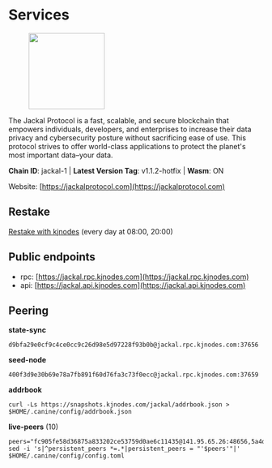 # Services

<figure><img src="https://raw.githubusercontent.com/kj89/testnet_manuals/main/pingpub/logos/jackal.png" width="150" alt=""><figcaption></figcaption></figure>

The Jackal Protocol is a fast, scalable, and secure blockchain that empowers  individuals, developers, and enterprises to increase their data privacy and  cybersecurity posture without sacrificing ease of use. This protocol strives  to offer world-class applications to protect the planet's most important data–your data.

**Chain ID**: jackal-1 | **Latest Version Tag**: v1.1.2-hotfix | **Wasm**: ON

Website: [https://jackalprotocol.com](https://jackalprotocol.com)

## Restake

[Restake with kjnodes](https://restake.app/jackal/jklvaloper1tr3wm3mdkz0tda6t7vavqnn7fe2g4un0f67xmt) (every day at 08:00, 20:00)
## Public endpoints

* rpc: [https://jackal.rpc.kjnodes.com](https://jackal.rpc.kjnodes.com)
* api: [https://jackal.api.kjnodes.com](https://jackal.api.kjnodes.com)

## Peering

**state-sync**

```
d9bfa29e0cf9c4ce0cc9c26d98e5d97228f93b0b@jackal.rpc.kjnodes.com:37656
```

**seed-node**

```
400f3d9e30b69e78a7fb891f60d76fa3c73f0ecc@jackal.rpc.kjnodes.com:37659
```

**addrbook**
```
curl -Ls https://snapshots.kjnodes.com/jackal/addrbook.json > $HOME/.canine/config/addrbook.json
```

**live-peers** (10)
```
peers="fc905fe58d36875a833202ce53759d0ae6c11435@141.95.65.26:48656,5a4d1a83c877dd5db378ef5f897824273c2d4beb@141.95.72.198:36656,0b8bbc839c20b07ac5999bca7d905d53274c5f2d@24.158.14.214:36656,d9bfa29e0cf9c4ce0cc9c26d98e5d97228f93b0b@65.109.88.38:37656,a2afb42b65da7013eca54778ce01dfb877c2a82a@154.12.227.132:37656,4398bd773ac885b7365de3604eb487be10c54563@185.16.38.210:26906,e08efc0b0e15e4d8eacf0f4ed5e52f6e9bdc312d@144.76.97.251:36156,dbec14a10d43c25d77ee9987a985652fa4e6344a@131.153.59.6:26656,1f30e644ddd8edf310cbd9be4ac07b604eed581e@66.85.143.242:26676,9bcaee1ad957fa75f60a6dd9d8870e53220794a9@104.37.187.214:60756"
sed -i 's|^persistent_peers *=.*|persistent_peers = "'$peers'"|' $HOME/.canine/config/config.toml
```
